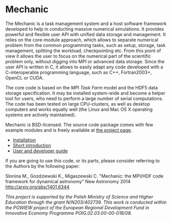 Mechanic
========

The Mechanic is a task management system and a host software framework developed to help 
in conducting massive numerical simulations. It provides powerful and flexible user API 
with unified data storage and management. It relies on the core-module approach, which 
allows to separate numerical problem from the common programming tasks, such as setup, 
storage, task management, splitting the workload, checkpointing etc. From this point of 
view it allows the user to focus on the numerical part of the scientific problem only, 
without digging into MPI or advanced data storage. Since the user API is written in C, 
it allows to easily adapt any code developed with a C-interoperable programming language,
such as C++, Fortran2003+, OpenCL or CUDA.

The core code is based on the _MPI Task Farm_ model and the HDF5 data storage specification.
It may be installed system-wide and become a helper tool for users, who need to perform 
a large number of serial computations. The code has been tested on large CPU-clusters, 
as well as desktop computers and works equally well (the Linux and Mac OS X operating 
systems are actively maintained).

Mechanic is BSD-licensed. The source code package comes with few example
modules and is freely available at [the project page](http://git.ca.umk.pl).

- [Installation](INSTALL.md)
- [Short introduction](Overview.md)
- [User and developer guide](examples/UserGuide.md)

If you are going to use this code, or its parts, please consider referring to the Authors
by the following paper:

Slonina M., Gozdziewski K., Migaszewski C.
"Mechanic: the MPI/HDF code framework for dynamical astronomy"
New Astronomy 2014
http://arxiv.org/abs/1401.6344

_This project is supported by the Polish Ministry of Science and Higher Education through
the grant N/N203/402739. This work is conducted within the POWIEW project of the European
Regional Development Fund in Innovative Economy Programme POIG.02.03.00-00-018/08._
